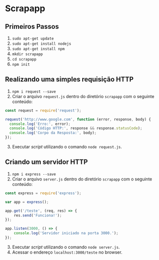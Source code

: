 # Scrapapp
## Primeiros Passos
1. `sudo apt-get update`
2. `sudo apt-get install nodejs`
3. `sudo apt-get install npm`
4. `mkdir scrapapp`
5. `cd scrapapp`
6. `npm init`
## Realizando uma simples requisição HTTP
1. `npm i request --save`
2. Criar o arquivo `request.js` dentro do diretório `scrapapp` com o seguinte conteúdo: 
```javascript
const request = require('request');

request('http://www.google.com', function (error, response, body) {
  console.log('Erro:', error);
  console.log('Código HTTP:', response && response.statusCode);
  console.log('Corpo da Resposta:', body);
});
```
3. Executar *script* utilizando o comando `node request.js`.
## Criando um servidor HTTP
1. `npm i express --save`
2. Criar o arquivo `server.js` dentro do diretório `scrapapp` com o seguinte conteúdo: 
```javascript
const express = require('express');

var app = express();

app.get('/teste', (req, res) => {
    res.send('Funciona!');
});

app.listen(3000, () => {
    console.log('Servidor iniciado na porta 3000.');
});
```
3. Executar *script* utilizando o comando `node server.js`.
4. Acessar o endereço `localhost:3000/teste` no browser.